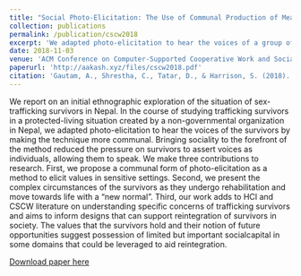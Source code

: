 ```yaml
---
title: "Social Photo-Elicitation: The Use of Communal Production of Meaning to Hear a Vulnerable Population"
collection: publications
permalink: /publication/cscw2018
excerpt: 'We adapted photo-elicitation to hear the voices of a group of sex-trafficking survivors, making the technique more communal.'
date: 2018-11-03
venue: 'ACM Conference on Computer-Supported Cooperative Work and Social Computing (CSCW)'
paperurl: 'http://aakash.xyz/files/cscw2018.pdf'
citation: 'Gautam, A., Shrestha, C., Tatar, D., & Harrison, S. (2018). Social Photo-Elicitation: The Use of Communal Production of Meaning to Hear a Vulnerable Population. In <i>Proceedings of the ACM on Human-Computer Interaction, 2</i>, 56.'
---
```

We report on an initial ethnographic exploration of the situation of sex-trafficking survivors in Nepal. In the course of studying trafficking survivors in a protected-living situation created by a non-governmental organization in Nepal, we adapted photo-elicitation to hear the voices of the survivors by making the technique more communal. Bringing sociality to the forefront of the method reduced the pressure on survivors to assert voices as individuals, allowing them to speak. We make three contributions to research. First, we propose a communal form of photo-elicitation as a method to elicit values in sensitive settings. Second, we present the complex circumstances of the survivors as they undergo rehabilitation and move towards life with a “new normal”. Third, our work adds to HCI and CSCW literature on understanding specific concerns of trafficking survivors and aims to inform designs that can support reintegration of survivors in society. The values that the survivors hold and their notion of future opportunities suggest possession of limited but important socialcapital in some domains that could be leveraged to aid reintegration.

[Download paper here](http://aakash.xyz/files/cscw2018.pdf)

